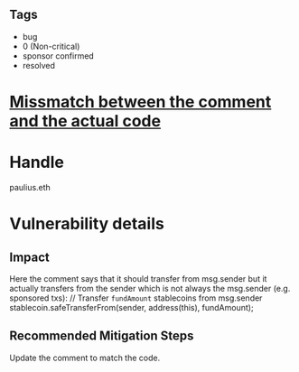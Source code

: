 ## Tags

- bug
- 0 (Non-critical)
- sponsor confirmed
- resolved

# [Missmatch between the comment and the actual code](https://github.com/code-423n4/2021-05-88mph-findings/issues/5) 

# Handle

paulius.eth


# Vulnerability details

## Impact
Here the comment says that it should transfer from msg.sender but it actually transfers from the sender which is not always the msg.sender (e.g. sponsored txs):
  // Transfer `fundAmount` stablecoins from msg.sender
  stablecoin.safeTransferFrom(sender, address(this), fundAmount);

## Recommended Mitigation Steps
Update the comment to match the code.

